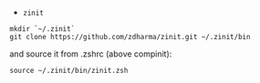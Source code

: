 
- `zinit`

```
mkdir `~/.zinit`
git clone https://github.com/zdharma/zinit.git ~/.zinit/bin

```

and source it from .zshrc (above compinit):

```
source ~/.zinit/bin/zinit.zsh

```
